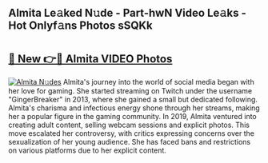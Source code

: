 ## Almita Le𝚊ked N𝚞de - Part-hwN Video Le𝚊ks - Hot Onlyf𝚊ns Photos sSQKk

# <h2><a href="http://ab17239.deff.icu/?id=Almita">🔗 New 👉🔴 Almita VIDEO Photos</a></h2>

[![Almita N𝚞des](https://i.imgur.com/rIISA9y.gif)](http://ab17239.deff.icu/?id=Almita)
Almita's journey into the world of social media began with her love for gaming. She started streaming on Twitch under the username "GingerBreaker" in 2013, where she gained a small but dedicated following. Almita's charisma and infectious energy shone through her streams, making her a popular figure in the gaming community. In 2019, Almita ventured into creating adult content, selling webcam sessions and explicit photos. This move escalated her controversy, with critics expressing concerns over the sexualization of her young audience. She has faced bans and restrictions on various platforms due to her explicit content.
